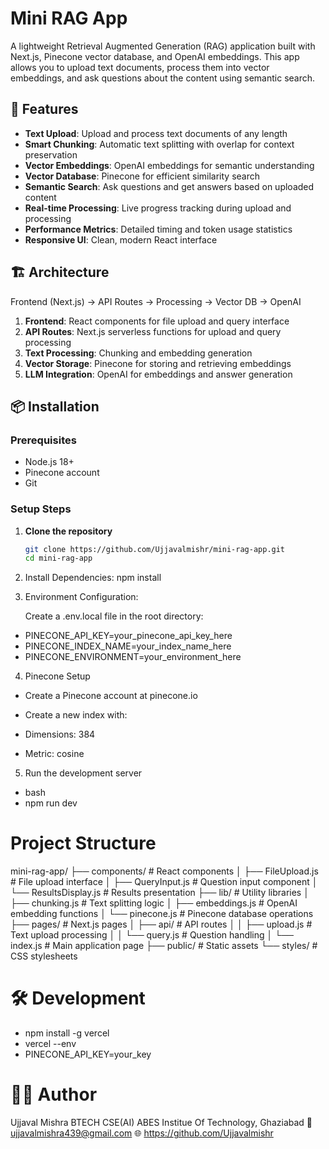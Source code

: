 # Mini RAG App

A lightweight Retrieval Augmented Generation (RAG) application built with Next.js, Pinecone vector database, and OpenAI embeddings. This app allows you to upload text documents, process them into vector embeddings, and ask questions about the content using semantic search.

## 🚀 Features

- **Text Upload**: Upload and process text documents of any length
- **Smart Chunking**: Automatic text splitting with overlap for context preservation
- **Vector Embeddings**: OpenAI embeddings for semantic understanding
- **Vector Database**: Pinecone for efficient similarity search
- **Semantic Search**: Ask questions and get answers based on uploaded content
- **Real-time Processing**: Live progress tracking during upload and processing
- **Performance Metrics**: Detailed timing and token usage statistics
- **Responsive UI**: Clean, modern React interface

## 🏗️ Architecture
Frontend (Next.js) → API Routes → Processing → Vector DB → OpenAI

1. **Frontend**: React components for file upload and query interface
2. **API Routes**: Next.js serverless functions for upload and query processing
3. **Text Processing**: Chunking and embedding generation
4. **Vector Storage**: Pinecone for storing and retrieving embeddings
5. **LLM Integration**: OpenAI for embeddings and answer generation

## 📦 Installation

### Prerequisites

- Node.js 18+ 
- Pinecone account
- Git

### Setup Steps

1. **Clone the repository**
   ```bash
   git clone https://github.com/Ujjavalmishr/mini-rag-app.git
   cd mini-rag-app

2. Install Dependencies:
    npm install

3. Environment Configuration:

   Create a .env.local file in the root directory:

  - PINECONE_API_KEY=your_pinecone_api_key_here
  - PINECONE_INDEX_NAME=your_index_name_here
  - PINECONE_ENVIRONMENT=your_environment_here

4. Pinecone Setup

  - Create a Pinecone account at pinecone.io

  - Create a new index with:

  - Dimensions: 384

  - Metric: cosine

5. Run the development server

  - bash
  - npm run dev

# Project Structure
mini-rag-app/
├── components/          # React components
│   ├── FileUpload.js   # File upload interface
│   ├── QueryInput.js   # Question input component
│   └── ResultsDisplay.js # Results presentation
├── lib/                # Utility libraries
│   ├── chunking.js     # Text splitting logic
│   ├── embeddings.js   # OpenAI embedding functions
│   └── pinecone.js     # Pinecone database operations
├── pages/              # Next.js pages
│   ├── api/            # API routes
│   │   ├── upload.js   # Text upload processing
│   │   └── query.js    # Question handling
│   └── index.js        # Main application page
├── public/             # Static assets
└── styles/             # CSS stylesheets 


# 🛠️ Development

- npm install -g vercel
- vercel --env 
- PINECONE_API_KEY=your_key


# 👨‍💻 Author
Ujjaval Mishra
BTECH CSE(AI) 
ABES Institue Of Technology, Ghaziabad
📧 ujjavalmishra439@gmail.com
🌐 https://github.com/Ujjavalmishr